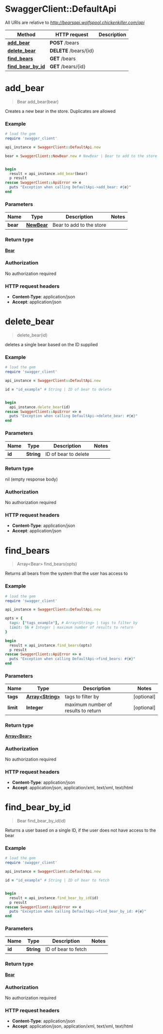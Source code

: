 # SwaggerClient::DefaultApi

All URIs are relative to *http://bearsapi.wolfspool.chickenkiller.com/api*

Method | HTTP request | Description
------------- | ------------- | -------------
[**add_bear**](DefaultApi.md#add_bear) | **POST** /bears | 
[**delete_bear**](DefaultApi.md#delete_bear) | **DELETE** /bears/{id} | 
[**find_bears**](DefaultApi.md#find_bears) | **GET** /bears | 
[**find_bear_by_id**](DefaultApi.md#find_bear_by_id) | **GET** /bears/{id} | 


# **add_bear**
> Bear add_bear(bear)



Creates a new bear in the store.  Duplicates are allowed

### Example
```ruby
# load the gem
require 'swagger_client'

api_instance = SwaggerClient::DefaultApi.new

bear = SwaggerClient::NewBear.new # NewBear | Bear to add to the store


begin
  result = api_instance.add_bear(bear)
  p result
rescue SwaggerClient::ApiError => e
  puts "Exception when calling DefaultApi->add_bear: #{e}"
end
```

### Parameters

Name | Type | Description  | Notes
------------- | ------------- | ------------- | -------------
 **bear** | [**NewBear**](NewBear.md)| Bear to add to the store | 

### Return type

[**Bear**](Bear.md)

### Authorization

No authorization required

### HTTP request headers

 - **Content-Type**: application/json
 - **Accept**: application/json



# **delete_bear**
> delete_bear(id)



deletes a single bear based on the ID supplied

### Example
```ruby
# load the gem
require 'swagger_client'

api_instance = SwaggerClient::DefaultApi.new

id = "id_example" # String | ID of bear to delete


begin
  api_instance.delete_bear(id)
rescue SwaggerClient::ApiError => e
  puts "Exception when calling DefaultApi->delete_bear: #{e}"
end
```

### Parameters

Name | Type | Description  | Notes
------------- | ------------- | ------------- | -------------
 **id** | **String**| ID of bear to delete | 

### Return type

nil (empty response body)

### Authorization

No authorization required

### HTTP request headers

 - **Content-Type**: application/json
 - **Accept**: application/json



# **find_bears**
> Array&lt;Bear&gt; find_bears(opts)



Returns all bears from the system that the user has access to

### Example
```ruby
# load the gem
require 'swagger_client'

api_instance = SwaggerClient::DefaultApi.new

opts = { 
  tags: ["tags_example"], # Array<String> | tags to filter by
  limit: 56 # Integer | maximum number of results to return
}

begin
  result = api_instance.find_bears(opts)
  p result
rescue SwaggerClient::ApiError => e
  puts "Exception when calling DefaultApi->find_bears: #{e}"
end
```

### Parameters

Name | Type | Description  | Notes
------------- | ------------- | ------------- | -------------
 **tags** | [**Array&lt;String&gt;**](String.md)| tags to filter by | [optional] 
 **limit** | **Integer**| maximum number of results to return | [optional] 

### Return type

[**Array&lt;Bear&gt;**](Bear.md)

### Authorization

No authorization required

### HTTP request headers

 - **Content-Type**: application/json
 - **Accept**: application/json, application/xml, text/xml, text/html



# **find_bear_by_id**
> Bear find_bear_by_id(id)



Returns a user based on a single ID, if the user does not have access to the bear

### Example
```ruby
# load the gem
require 'swagger_client'

api_instance = SwaggerClient::DefaultApi.new

id = "id_example" # String | ID of bear to fetch


begin
  result = api_instance.find_bear_by_id(id)
  p result
rescue SwaggerClient::ApiError => e
  puts "Exception when calling DefaultApi->find_bear_by_id: #{e}"
end
```

### Parameters

Name | Type | Description  | Notes
------------- | ------------- | ------------- | -------------
 **id** | **String**| ID of bear to fetch | 

### Return type

[**Bear**](Bear.md)

### Authorization

No authorization required

### HTTP request headers

 - **Content-Type**: application/json
 - **Accept**: application/json, application/xml, text/xml, text/html



